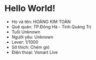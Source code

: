 # Hello World!
- Họ và tên: HOÀNG KIM TOẢN
- Quê quán: TP.Đông Hà - Tỉnh Quảng Trị
- Tuổi Unknown
- Người yêu: Unknown
- Lever: 1/1000
- Sở thích: Chém gió 
- Điện thoại: Vsmart Live
